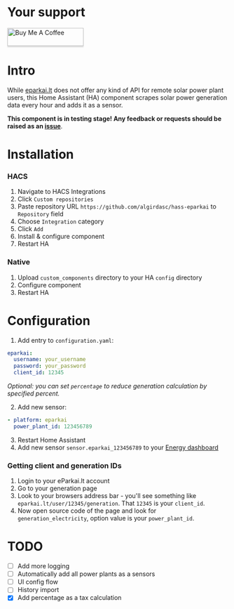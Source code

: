 # Your support
<a href="https://www.buymeacoffee.com/Ua0JwY9" target="_blank"><img src="https://www.buymeacoffee.com/assets/img/custom_images/orange_img.png" alt="Buy Me A Coffee" style="height: 41px !important;width: 174px !important;box-shadow: 0px 3px 2px 0px rgba(190, 190, 190, 0.5) !important;-webkit-box-shadow: 0px 3px 2px 0px rgba(190, 190, 190, 0.5) !important;" ></a>

# Intro
While [eparkai.lt](https://www.eparkai.lt/) does not offer any kind of API for remote solar power plant users, 
this Home Assistant (HA) component scrapes solar power generation data every hour and adds it as a sensor.

**This component is in testing stage! Any feedback or requests should be raised as an [issue](https://github.com/algirdasc/hass-eparkai/issues)**.

# Installation

### HACS
1. Navigate to HACS Integrations
2. Click `Custom repositories`
3. Paste repository URL `https://github.com/algirdasc/hass-eparkai` to `Repository` field
4. Choose `Integration` category
5. Click `Add`
6. Install & configure component 
7. Restart HA

### Native

1. Upload `custom_components` directory to your HA `config` directory
2. Configure component
3. Restart HA

# Configuration

1. Add entry to `configuration.yaml`:
```yaml
eparkai:
  username: your_username
  password: your_password
  client_id: 12345
```
*Optional: you can set `percentage` to reduce generation calculation by specified percent.*

2. Add new sensor:
```yaml
- platform: eparkai
  power_plant_id: 123456789
```
3. Restart Home Assistant
4. Add new sensor `sensor.eparkai_123456789` to your [Energy dashboard](https://my.home-assistant.io/redirect/config_energy/)

### Getting client and generation IDs

1. Login to your eParkai.lt account
2. Go to your generation page
3. Look to your browsers address bar - you'll see something like `eparkai.lt/user/12345/generation`. That `12345` is your `client_id`.
4. Now open source code of the page and look for `generation_electricity`, option value is your `power_plant_id`.

# TODO

 - [ ]  Add more logging
 - [ ]  Automatically add all power plants as a sensors
 - [ ]  UI config flow
 - [ ]  History import
 - [x]  Add percentage as a tax calculation